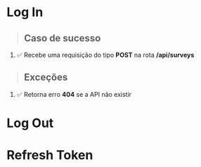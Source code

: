 # Log In

> ## Caso de sucesso

1. ✅ Recebe uma requisição do tipo **POST** na rota **/api/surveys**

> ## Exceções

1. ✅ Retorna erro **404** se a API não existir

# Log Out

# Refresh Token
